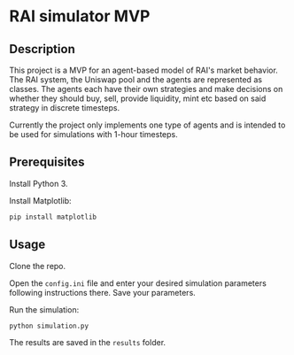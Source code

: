 # RAI simulator MVP

## Description

This project is a MVP for an agent-based model of RAI's market behavior. The RAI system, the Uniswap pool and the agents are represented as classes. The agents each have their own strategies and make decisions on whether they should buy, sell, provide liquidity, mint etc based on said strategy in discrete timesteps.

Currently the project only implements one type of agents and is intended to be used for simulations with 1-hour timesteps.

## Prerequisites

Install Python 3.

Install Matplotlib:

```bash
pip install matplotlib
```

## Usage

Clone the repo.

Open the ``config.ini`` file and enter your desired simulation parameters following instructions there. Save your parameters.

Run the simulation:

```bash
python simulation.py
```

The results are saved in the ``results`` folder.

